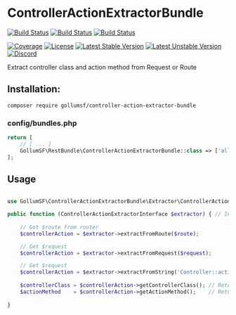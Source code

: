 # ControllerActionExtractorBundle

[![Build Status](https://github.com/GollumSF/controller-action-extractor-bundle/actions/workflows/symfony_4.4.yml/badge.svg?branch=master)](https://github.com/GollumSF/controller-action-extractor-bundle/actions)
[![Build Status](https://github.com/GollumSF/controller-action-extractor-bundle/actions/workflows/symfony_5.4.yml/badge.svg?branch=master)](https://github.com/GollumSF/controller-action-extractor-bundle/actions)
[![Build Status](https://github.com/GollumSF/controller-action-extractor-bundle/actions/workflows/symfony_6.0.yml/badge.svg?branch=master)](https://github.com/GollumSF/controller-action-extractor-bundle/actions)

[![Coverage](https://coveralls.io/repos/github/GollumSF/controller-action-extractor-bundle/badge.svg?branch=master)](https://coveralls.io/github/GollumSF/controller-action-extractor-bundle)
[![License](https://poser.pugx.org/gollumsf/controller-action-extractor-bundle/license)](https://packagist.org/packages/gollumsf/controller-action-extractor-bundle)
[![Latest Stable Version](https://poser.pugx.org/gollumsf/controller-action-extractor-bundle/v/stable)](https://packagist.org/packages/gollumsf/controller-action-extractor-bundle)
[![Latest Unstable Version](https://poser.pugx.org/gollumsf/controller-action-extractor-bundle/v/unstable)](https://packagist.org/packages/gollumsf/controller-action-extractor-bundle)
[![Discord](https://img.shields.io/discord/671741944149573687?color=purple&label=discord)](https://discord.gg/xMBc5SQ)

Extract controller class and action method from Request or Route

## Installation:

```shell
composer require gollumsf/controller-action-extractor-bundle
```

### config/bundles.php
```php
return [
    // [ ... ]
    GollumSF\RestBundle\ControllerActionExtractorBundle::class => ['all' => true],
];
```

## Usage

```php

use GollumSF\ControllerActionExtractorBundle\Extractor\ControllerActionExtractorInterface;

public function (ControllerActionExtractorInterface $extractor) { // Inject service
    
    // Get $route from router
    $controllerAction = $extractor->extractFromRoute($route);

    // Get $request
    $controllerAction = $extractor->extractFromRequest($request);

    // Get $request
    $controllerAction = $extractor->extractFromString('Controller::action');
    
    $controllerClass = $controllerAction->getControllerClass(); // Return controller class
    $actionMethod    = $controllerAction->getActionMethod();    // Return action method
    
}
```
